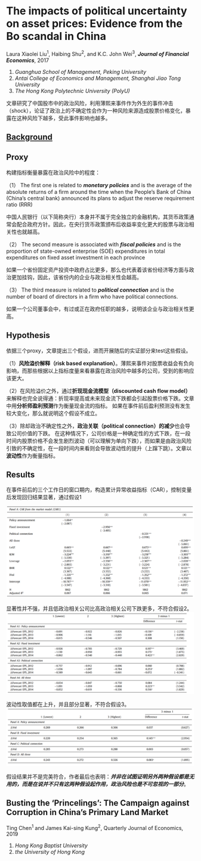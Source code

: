 


# The impacts of political uncertainty on asset prices: Evidence from the Bo scandal in China

Laura Xiaolei Liu<sup>1</sup>, Haibing Shu<sup>2</sup>, and K.C. John Wei<sup>3</sup>, ***Journal of Financial Economics***, 2017
1. *Guanghua School of Management, Peking University*
2. *Antai College of Economics and Management, Shanghai Jiao Tong University*
3. *The Hong Kong Polytechnic University (PolyU)*

文章研究了中国股市中的政治风险，利用薄熙来事件作为外生的事件冲击（shock），论证了政治上的不确定性会作为一种风险来源造成股票价格变化，暴露在这种风险下越多，受此事件影响也越多。

## [Background](http://en.wikipedia.org/wiki/Bo_Xilai)

## Proxy
构建指标衡量暴露在政治风险中的程度：

（1） The first one is related to ***monetary policies*** and is the average of the absolute returns of a firm around the time when the People’s Bank of China (China’s central bank) announced its plans to adjust the reserve requirement ratio (RRR)

中国人民银行（以下简称央行）本身并不属于完全独立的金融机构，其货币政策通常会配合政府方针。因此，在央行货币政策颁布后收益率变化更大的股票与政治相关性也就越高。

（2） The second measure is associated with ***fiscal policies*** and is the proportion of state-owned enterprise (SOE) expenditures in total expenditures on fixed asset investment in each province

如果一个省份固定资产投资中政府占比更多，那么也代表着该省份经济等方面与政治更加挂钩，因此，该省份内的企业与政治相关性会越高。

（3） The third measure is related to ***political connection*** and is the number of board of directors in a firm who have political connections.

如果一个公司董事会中，有过或正在政府任职的越多，说明该企业与政治相关性更高。




## Hypothesis

依据三个proxy，文章提出三个假设，进而开展随后的实证部分来test这些假设。

（1）**风险溢价解释（risk based explanation）**。薄熙来事件对股票收益会有负向影响，而那些根据以上指标度量来看暴露在政治风险中越多的公司，受到的影响应该更大。


（2）在风险溢价之外，通过**折现现金流模型（discounted cash flow model）** 来解释也完全说得通：折现率提高或未来现金流下跌都会引起股票价格下跌。文章中用**分析师盈利预测**作为衡量现金流的指标。
如果在事件前后盈利预测没有发生较大变化，那么就说明这个假设不成立。

（3）除却政治不确定性之外，**政治关联（political connection）的减少**也会导致公司价值的下跌。
在这种情况下，公司价格是一种确定性的方式下跌，在一段时间内股票价格不会发生剧烈波动（可以理解为单向下跌），而如果是由政治风险引致的不确定性，在一段时间内来看则会导致波动性的提升（上蹿下跳）。文章以**波动性**作为衡量指标。

## Results

在事件前后的三个工作日的窗口期内，构造累计异常收益指标（CAR），控制变量后发现回归结果显著，通过假设1

![](../image/20230219CF1.png)

显著性并不强，并且低政治相关公司比高政治相关公司下跌更多，不符合假设2。
![](../image/20230219CF2.png)

波动性取值都在上升，并且部分显著，不符合假设3。
![](../image/20230219CF3.png)


假设结果并不是完美符合，作者最后也表明：***并非在试图证明另外两种假设都是无用的，而是在说并不只有这两种假设起作用，政治风险也是不可忽视的一部分***。



## Busting the ‘Princelings’: The Campaign against Corruption in China’s Primary Land Market 
Ting Chen<sup>1</sup> and James Kai-sing Kung<sup>2</sup>, Quarterly Journal of Economics, 2019

1. *Hong Kong Baptist University*
2. *the University of Hong Kong*




